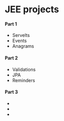 # JEE projects

#### Part 1
- Servelts
- Events
- Anagrams

#### Part 2
- Validations
- JPA
- Reminders

#### Part 3
- 
- 
- 
